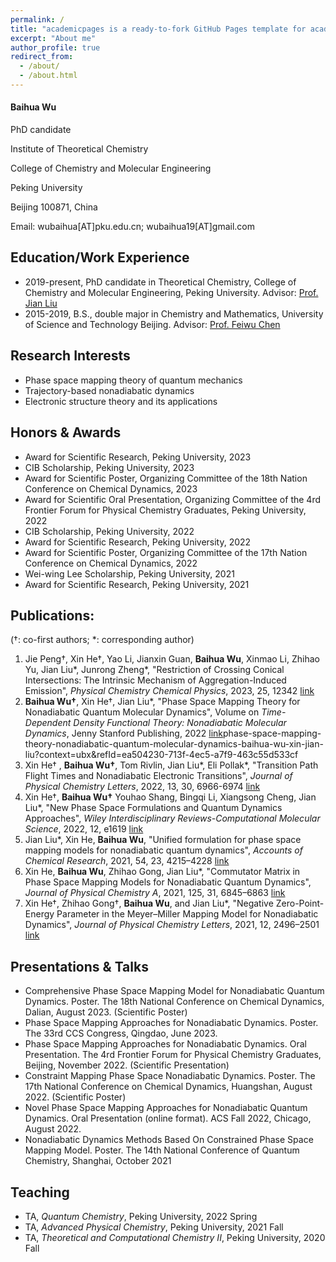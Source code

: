 ```yaml
---
permalink: /
title: "academicpages is a ready-to-fork GitHub Pages template for academic personal websites"
excerpt: "About me"
author_profile: true
redirect_from: 
  - /about/
  - /about.html
---
```


#### **Baihua Wu**

PhD candidate 

Institute of Theoretical Chemistry

College of Chemistry and Molecular Engineering

Peking University

Beijing 100871, China

Email: wubaihua[AT]pku.edu.cn;   wubaihua19[AT]gmail.com



## Education/Work Experience

- 2019-present, PhD candidate in Theoretical Chemistry, College of Chemistry and Molecular Engineering, Peking University. Advisor: [Prof. Jian Liu](http://jianliugroup.pku.edu.cn/index.html)
- 2015-2019, B.S., double major in Chemistry and Mathematics, University of Science and Technology Beijing. Advisor: [Prof. Feiwu Chen](http://en.huasheng.ustb.edu.cn/Faculty/Chemicalengineering/2019-10-12/13.html)



## Research Interests

* Phase space mapping theory of quantum mechanics
* Trajectory-based nonadiabatic dynamics
* Electronic structure theory and its applications

## Honors & Awards
* Award for Scientific Research, Peking University, 2023
* CIB Scholarship, Peking University, 2023
* Award for Scientific Poster, Organizing Committee of the 18th Nation Conference on Chemical Dynamics, 2023
* Award for Scientific Oral Presentation, Organizing Committee of the 4rd Frontier Forum for Physical Chemistry Graduates, Peking University, 2022
* CIB Scholarship, Peking University, 2022
* Award for Scientific Research, Peking University, 2022
* Award for Scientific Poster, Organizing Committee of the 17th Nation Conference on Chemical Dynamics, 2022
* Wei-wing Lee Scholarship, Peking University, 2021
* Award for Scientific Research, Peking University, 2021

## Publications:

(†: co-first authors; \*: corresponding author)

1. Jie Peng†, Xin He†, Yao Li, Jianxin Guan, **Baihua Wu**, Xinmao Li, Zhihao Yu, Jian Liu\*, Junrong Zheng\*, "Restriction of Crossing Conical Intersections: The Intrinsic Mechanism of Aggregation-Induced Emission", *Physical Chemistry Chemical Physics*, 2023, 25, 12342 [link](https://doi.org/10.1039/d2cp05256c)
1. **Baihua Wu†**, Xin He†, Jian Liu*, "Phase Space Mapping Theory for Nonadiabatic Quantum Molecular Dynamics", Volume on *Time-Dependent Density Functional Theory: Nonadiabatic Molecular Dynamics*, Jenny Stanford Publishing, 2022 [link](https://www.taylorfrancis.com/chapters/edit/10.1201/9781003319214-11/)phase-space-mapping-theory-nonadiabatic-quantum-molecular-dynamics-baihua-wu-xin-jian-liu?context=ubx&refId=ea504230-713f-4ec5-a7f9-463c55d533cf
1. Xin He† , **Baihua Wu†**, Tom Rivlin, Jian Liu\*, Eli Pollak\*, "Transition Path Flight Times and Nonadiabatic Electronic Transitions", *Journal of Physical Chemistry Letters*, 2022, 13, 30, 6966-6974 [link](https://pubs.acs.org/doi/10.1021/acs.jpclett.2c01425)
2. Xin He†, **Baihua Wu†** Youhao Shang, Bingqi Li, Xiangsong Cheng, Jian Liu*, "New Phase Space Formulations and Quantum Dynamics Approaches", *Wiley Interdisciplinary Reviews-Computational Molecular Science*, 2022, 12, e1619 [link](https://doi.org/10.1002/wcms.1619) 
3. Jian Liu*, Xin He, **Baihua Wu**, "Unified formulation for phase space mapping models for nonadiabatic quantum dynamics", *Accounts of Chemical Research*, 2021, 54, 23, 4215–4228 [link](https://doi.org/10.1021/acs.accounts.1c00511) 
4. Xin He, **Baihua Wu**, Zhihao Gong, Jian Liu*, "Commutator Matrix in Phase Space Mapping Models for Nonadiabatic Quantum Dynamics", *Journal of Physical Chemistry A*, 2021, 125, 31, 6845–6863 [link](https://doi.org/10.1021/acs.jpca.1c04429) 
5. Xin He†, Zhihao Gong†, **Baihua Wu**, and Jian Liu*, "Negative Zero-Point-Energy Parameter in the Meyer–Miller Mapping Model for Nonadiabatic Dynamics", *Journal of Physical Chemistry Letters*, 2021, 12, 2496–2501 [link](https://pubs.acs.org/doi/full/10.1021/acs.jpclett.1c00232) 

## Presentations & Talks
* Comprehensive Phase Space Mapping Model for Nonadiabatic Quantum Dynamics.
Poster. The 18th National Conference on Chemical Dynamics, Dalian, August 2023.
(Scientific Poster)
* Phase Space Mapping Approaches for Nonadiabatic Dynamics.
Poster. The 33rd CCS Congress, Qingdao, June 2023.
* Phase Space Mapping Approaches for Nonadiabatic Dynamics.
Oral Presentation. The 4rd Frontier Forum for Physical Chemistry Graduates, Beijing, November 2022.
(Scientific Presentation)
* Constraint Mapping Phase Space Nonadiabatic Dynamics.
Poster. The 17th National Conference on Chemical Dynamics, Huangshan, August 2022.
(Scientific Poster)
* Novel Phase Space Mapping Approaches for Nonadiabatic Quantum Dynamics.
Oral Presentation (online format). ACS Fall 2022, Chicago, August 2022.
* Nonadiabatic Dynamics Methods Based On Constrained Phase Space Mapping Model.
Poster. The 14th National Conference of Quantum Chemistry, Shanghai, October 2021



## Teaching

* TA, *Quantum Chemistry*, Peking University, 2022 Spring
* TA, *Advanced Physical Chemistry*, Peking University, 2021 Fall
* TA, *Theoretical and Computational Chemistry II*, Peking University, 2020 Fall